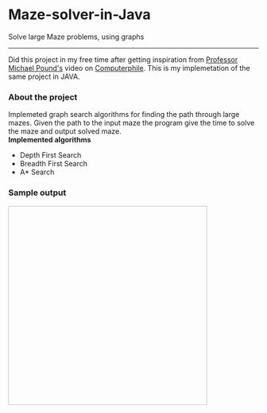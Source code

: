 # Maze-solver-in-Java
Solve large Maze problems, using graphs
<hr/>

<p>
Did this project in my free time after getting inspiration from <a href="https://github.com/mikepound"> Professor Michael Pound's<a> video on 
<a href="https://www.youtube.com/watch?v=rop0W4QDOUI">Computerphile<a>. This is my implemetation of the same project in JAVA.
</p>

<h3>About the project</h3>
<p>
Implemeted graph search algorithms for finding the path through large mazes. Given the path to the input maze the program give the time to solve the maze and output solved maze.<br/>
<b>Implemented algorithms</b>
<ul>
<li>Depth First Search</li>
<li>Breadth First Search</li>
<li>A* Search</li>
</ul>
</p>

<h3>Sample output</h3>
<img href="https://github.com/manastahir/Maze-solver-in-Java/blob/master/testFiles/Capture.PNG" height="400" width="400">

